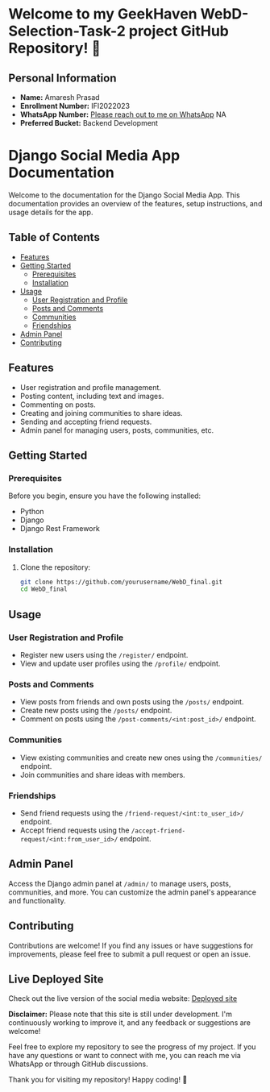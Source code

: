 # Welcome to my GeekHaven WebD-Selection-Task-2 project GitHub Repository! 👋

## Personal Information
- **Name:** Amaresh Prasad
- **Enrollment Number:** IFI2022023
- **WhatsApp Number:** [Please reach out to me on WhatsApp](https://www.whatsapp.com/) NA
- **Preferred Bucket:** Backend Development


# Django Social Media App Documentation

Welcome to the documentation for the Django Social Media App. This documentation provides an overview of the features, setup instructions, and usage details for the app.

## Table of Contents

- [Features](#features)
- [Getting Started](#getting-started)
  - [Prerequisites](#prerequisites)
  - [Installation](#installation)
- [Usage](#usage)
  - [User Registration and Profile](#user-registration-and-profile)
  - [Posts and Comments](#posts-and-comments)
  - [Communities](#communities)
  - [Friendships](#friendships)
- [Admin Panel](#admin-panel)
- [Contributing](#contributing)

## Features

- User registration and profile management.
- Posting content, including text and images.
- Commenting on posts.
- Creating and joining communities to share ideas.
- Sending and accepting friend requests.
- Admin panel for managing users, posts, communities, etc.

## Getting Started

### Prerequisites

Before you begin, ensure you have the following installed:

- Python
- Django
- Django Rest Framework

### Installation

1. Clone the repository:

   ```sh
   git clone https://github.com/yourusername/WebD_final.git
   cd WebD_final


## Usage

### User Registration and Profile

- Register new users using the `/register/` endpoint.
- View and update user profiles using the `/profile/` endpoint.

### Posts and Comments

- View posts from friends and own posts using the `/posts/` endpoint.
- Create new posts using the `/posts/` endpoint.
- Comment on posts using the `/post-comments/<int:post_id>/` endpoint.

### Communities

- View existing communities and create new ones using the `/communities/` endpoint.
- Join communities and share ideas with members.

### Friendships

- Send friend requests using the `/friend-request/<int:to_user_id>/` endpoint.
- Accept friend requests using the `/accept-friend-request/<int:from_user_id>/` endpoint.

## Admin Panel

Access the Django admin panel at `/admin/` to manage users, posts, communities, and more. You can customize the admin panel's appearance and functionality.

## Contributing

Contributions are welcome! If you find any issues or have suggestions for improvements, please feel free to submit a pull request or open an issue.

## Live Deployed Site

Check out the live version of the social media website: <a href="https://amareshh.pythonanywhere.com/" target="_blank">Deployed site</a>

**Disclaimer:** Please note that this site is still under development. I'm continuously working to improve it, and any feedback or suggestions are welcome!

Feel free to explore my repository to see the progress of my project. If you have any questions or want to connect with me, you can reach me via WhatsApp or through GitHub discussions.

Thank you for visiting my repository! Happy coding! 🚀

